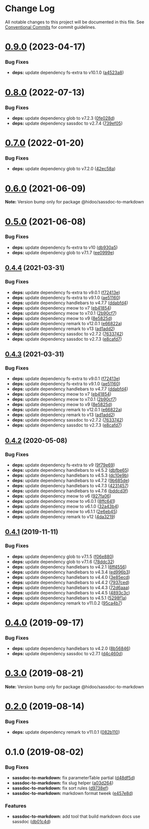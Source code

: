 # Change Log

All notable changes to this project will be documented in this file.
See [Conventional Commits](https://conventionalcommits.org) for commit guidelines.

# [0.9.0](https://github.com/hidoo/unit-sass/compare/v0.8.0...v0.9.0) (2023-04-17)


### Bug Fixes

* **deps:** update dependency fs-extra to v10.1.0 ([a4523a8](https://github.com/hidoo/unit-sass/commit/a4523a842a265b21df43dc2751161c7f588e0e5f))





# [0.8.0](https://github.com/hidoo/unit-sass/compare/v0.7.0...v0.8.0) (2022-07-13)


### Bug Fixes

* **deps:** update dependency glob to v7.2.3 ([0fe028d](https://github.com/hidoo/unit-sass/commit/0fe028d939f2592945ed978a70a75279f24344dc))
* **deps:** update dependency sassdoc to v2.7.4 ([739ef05](https://github.com/hidoo/unit-sass/commit/739ef054615c9dd0a9a3bc28b8363a058cb54de5))





# [0.7.0](https://github.com/hidoo/unit-sass/compare/v0.6.0...v0.7.0) (2022-01-20)


### Bug Fixes

* **deps:** update dependency glob to v7.2.0 ([42ec58a](https://github.com/hidoo/unit-sass/commit/42ec58a515f52c9c89d3d19480315b5b99b25be9))





# [0.6.0](https://github.com/hidoo/unit-sass/compare/v0.5.0...v0.6.0) (2021-06-09)

**Note:** Version bump only for package @hidoo/sassdoc-to-markdown





# [0.5.0](https://github.com/hidoo/unit-sass/compare/v0.4.4...v0.5.0) (2021-06-08)


### Bug Fixes

* **deps:** update dependency fs-extra to v10 ([db930a5](https://github.com/hidoo/unit-sass/commit/db930a58f63db1913698fe31d753a6ef97a87ede))
* **deps:** update dependency glob to v7.1.7 ([ee0999e](https://github.com/hidoo/unit-sass/commit/ee0999e8e366b128c9111c4121398abbf9918530))





## [0.4.4](https://github.com/hidoo/unit-sass/compare/v0.4.2...v0.4.4) (2021-03-31)


### Bug Fixes

* **deps:** update dependency fs-extra to v9.0.1 ([f72413e](https://github.com/hidoo/unit-sass/commit/f72413eeeb821834c1e5eea42b71fca78ed97ccb))
* **deps:** update dependency fs-extra to v9.1.0 ([ae51160](https://github.com/hidoo/unit-sass/commit/ae51160326cd5ab4edd3aff0902b9ffc28e3fa5d))
* **deps:** update dependency handlebars to v4.7.7 ([ddabfd4](https://github.com/hidoo/unit-sass/commit/ddabfd498cd0d9e9278669b04d6dde86f5c9ab4b))
* **deps:** update dependency meow to v7 ([eb41854](https://github.com/hidoo/unit-sass/commit/eb4185423ecec6392a9c5451f67b7039e2a68e1e))
* **deps:** update dependency meow to v7.0.1 ([2b90cf7](https://github.com/hidoo/unit-sass/commit/2b90cf764a203a1e9c157aef1a028cd1d102b29a))
* **deps:** update dependency meow to v9 ([8e5825d](https://github.com/hidoo/unit-sass/commit/8e5825d2ef438777e0ca3ef1d34470378f0ccb2c))
* **deps:** update dependency remark to v12.0.1 ([e66822a](https://github.com/hidoo/unit-sass/commit/e66822ab2d01bb273c74f4bc6a58f0c9443e1d03))
* **deps:** update dependency remark to v13 ([ad1add2](https://github.com/hidoo/unit-sass/commit/ad1add26c6f673fc3ff4f9f523bcc913b67a279f))
* **deps:** update dependency sassdoc to v2.7.2 ([7633742](https://github.com/hidoo/unit-sass/commit/76337427c587b7759182b65d1fbf7f810c6650eb))
* **deps:** update dependency sassdoc to v2.7.3 ([e8cafd7](https://github.com/hidoo/unit-sass/commit/e8cafd7fa7070d79828e4a235fd6fe67c16d68f8))





## [0.4.3](https://github.com/hidoo/unit-sass/compare/v0.4.2...v0.4.3) (2021-03-31)


### Bug Fixes

* **deps:** update dependency fs-extra to v9.0.1 ([f72413e](https://github.com/hidoo/unit-sass/commit/f72413eeeb821834c1e5eea42b71fca78ed97ccb))
* **deps:** update dependency fs-extra to v9.1.0 ([ae51160](https://github.com/hidoo/unit-sass/commit/ae51160326cd5ab4edd3aff0902b9ffc28e3fa5d))
* **deps:** update dependency handlebars to v4.7.7 ([ddabfd4](https://github.com/hidoo/unit-sass/commit/ddabfd498cd0d9e9278669b04d6dde86f5c9ab4b))
* **deps:** update dependency meow to v7 ([eb41854](https://github.com/hidoo/unit-sass/commit/eb4185423ecec6392a9c5451f67b7039e2a68e1e))
* **deps:** update dependency meow to v7.0.1 ([2b90cf7](https://github.com/hidoo/unit-sass/commit/2b90cf764a203a1e9c157aef1a028cd1d102b29a))
* **deps:** update dependency meow to v9 ([8e5825d](https://github.com/hidoo/unit-sass/commit/8e5825d2ef438777e0ca3ef1d34470378f0ccb2c))
* **deps:** update dependency remark to v12.0.1 ([e66822a](https://github.com/hidoo/unit-sass/commit/e66822ab2d01bb273c74f4bc6a58f0c9443e1d03))
* **deps:** update dependency remark to v13 ([ad1add2](https://github.com/hidoo/unit-sass/commit/ad1add26c6f673fc3ff4f9f523bcc913b67a279f))
* **deps:** update dependency sassdoc to v2.7.2 ([7633742](https://github.com/hidoo/unit-sass/commit/76337427c587b7759182b65d1fbf7f810c6650eb))
* **deps:** update dependency sassdoc to v2.7.3 ([e8cafd7](https://github.com/hidoo/unit-sass/commit/e8cafd7fa7070d79828e4a235fd6fe67c16d68f8))





## [0.4.2](https://github.com/hidoo/unit-sass/compare/v0.4.1...v0.4.2) (2020-05-08)


### Bug Fixes

* **deps:** update dependency fs-extra to v9 ([9f79e69](https://github.com/hidoo/unit-sass/commit/9f79e69618f1636c1e66a563524751587b695cd9))
* **deps:** update dependency handlebars to v4.5.2 ([dbfbe65](https://github.com/hidoo/unit-sass/commit/dbfbe65a165cffb613aadd74865b0f8f29a20bde))
* **deps:** update dependency handlebars to v4.5.3 ([dc10e9b](https://github.com/hidoo/unit-sass/commit/dc10e9b3fde2ad8cc6f2380729c06c09354c833f))
* **deps:** update dependency handlebars to v4.7.2 ([9b685de](https://github.com/hidoo/unit-sass/commit/9b685de4da09e5a46591846be2c49381c9a6d0e4))
* **deps:** update dependency handlebars to v4.7.3 ([4231457](https://github.com/hidoo/unit-sass/commit/4231457283400511ed6e7e4012d61b14dac94dcc))
* **deps:** update dependency handlebars to v4.7.6 ([bddcd3f](https://github.com/hidoo/unit-sass/commit/bddcd3f27c50c062d097970dfc16c9b6f9fbe1ee))
* **deps:** update dependency meow to v6 ([927fa06](https://github.com/hidoo/unit-sass/commit/927fa0605302b3de1c49d1660211bdd2e1655915))
* **deps:** update dependency meow to v6.0.1 ([8ffc641](https://github.com/hidoo/unit-sass/commit/8ffc64182e55eda445e813fd85230e2cf577ecc9))
* **deps:** update dependency meow to v6.1.0 ([32a43b4](https://github.com/hidoo/unit-sass/commit/32a43b41ba831d38dd6484c0906b406b4192ff18))
* **deps:** update dependency meow to v6.1.1 ([2e6eb45](https://github.com/hidoo/unit-sass/commit/2e6eb45dc35c9876beed4bd2daa4f29f3d567e84))
* **deps:** update dependency remark to v12 ([4da3219](https://github.com/hidoo/unit-sass/commit/4da32195bae3ab80476f9fea62fd9b5219b01cb2))





## [0.4.1](https://github.com/hidoo/unit-sass/compare/v0.4.0...v0.4.1) (2019-11-11)


### Bug Fixes

* **deps:** update dependency glob to v7.1.5 ([f06e880](https://github.com/hidoo/unit-sass/commit/f06e880))
* **deps:** update dependency glob to v7.1.6 ([78ddc32](https://github.com/hidoo/unit-sass/commit/78ddc32))
* **deps:** update dependency handlebars to v4.2.1 ([6ff4556](https://github.com/hidoo/unit-sass/commit/6ff4556))
* **deps:** update dependency handlebars to v4.3.4 ([ed996b3](https://github.com/hidoo/unit-sass/commit/ed996b3))
* **deps:** update dependency handlebars to v4.4.0 ([3e85ecd](https://github.com/hidoo/unit-sass/commit/3e85ecd))
* **deps:** update dependency handlebars to v4.4.2 ([7937ced](https://github.com/hidoo/unit-sass/commit/7937ced))
* **deps:** update dependency handlebars to v4.4.3 ([72d6aaa](https://github.com/hidoo/unit-sass/commit/72d6aaa))
* **deps:** update dependency handlebars to v4.4.5 ([4893c3c](https://github.com/hidoo/unit-sass/commit/4893c3c))
* **deps:** update dependency handlebars to v4.5.1 ([5298f1a](https://github.com/hidoo/unit-sass/commit/5298f1a))
* **deps:** update dependency remark to v11.0.2 ([95ca4b7](https://github.com/hidoo/unit-sass/commit/95ca4b7))





# [0.4.0](https://github.com/hidoo/unit-sass/compare/v0.3.1...v0.4.0) (2019-09-17)


### Bug Fixes

* **deps:** update dependency handlebars to v4.2.0 ([8b56846](https://github.com/hidoo/unit-sass/commit/8b56846))
* **deps:** update dependency sassdoc to v2.7.1 ([d4c460d](https://github.com/hidoo/unit-sass/commit/d4c460d))





# [0.3.0](https://github.com/hidoo/unit-sass/compare/v0.2.0...v0.3.0) (2019-08-21)

**Note:** Version bump only for package @hidoo/sassdoc-to-markdown





# [0.2.0](https://github.com/hidoo/unit-sass/compare/v0.1.0...v0.2.0) (2019-08-14)


### Bug Fixes

* **deps:** update dependency remark to v11.0.1 ([082b110](https://github.com/hidoo/unit-sass/commit/082b110))





# 0.1.0 (2019-08-02)


### Bug Fixes

* **sassdoc-to-markdown:** fix parameterTable partial ([d48df5d](https://github.com/hidoo/unit-sass/commit/d48df5d))
* **sassdoc-to-markdown:** fix slug helper ([a03d264](https://github.com/hidoo/unit-sass/commit/a03d264))
* **sassdoc-to-markdown:** fix sort rules ([d9738ef](https://github.com/hidoo/unit-sass/commit/d9738ef))
* **sassdoc-to-markdown:** markdown format tweek ([e457e8d](https://github.com/hidoo/unit-sass/commit/e457e8d))


### Features

* **sassdoc-to-markdown:** add tool that build markdown docs use sassdoc ([db01c4d](https://github.com/hidoo/unit-sass/commit/db01c4d))
